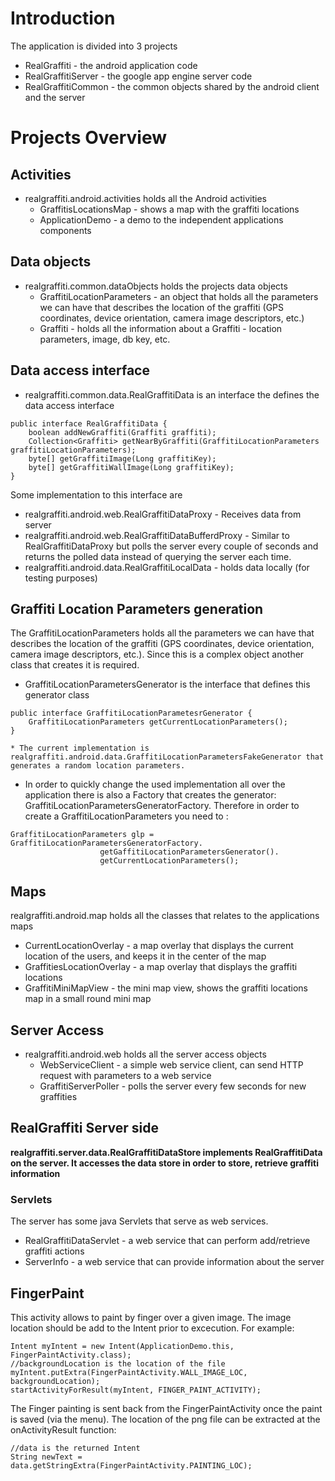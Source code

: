 # Introduction #
The application is divided into 3 projects
  * RealGraffiti - the android application code
  * RealGraffitiServer - the google app engine server code
  * RealGraffitiCommon - the common objects shared by the android client and the server

# Projects Overview #

## Activities ##
  * realgraffiti.android.activities holds all the Android activities
    * GraffitisLocationsMap - shows a map with the graffiti locations
    * ApplicationDemo - a demo to the independent applications components

## Data objects ##
  * realgraffiti.common.dataObjects holds the projects data objects
    * GraffitiLocationParameters - an object that holds all the parameters we can have that describes the location of the graffiti (GPS coordinates, device orientation, camera image descriptors, etc.)
    * Graffiti - holds all the information about a Graffiti - location parameters, image, db key, etc.

## Data access interface ##
  * realgraffiti.common.data.RealGraffitiData is an interface the defines the data access interface
```
public interface RealGraffitiData {
	boolean addNewGraffiti(Graffiti graffiti);
	Collection<Graffiti> getNearByGraffiti(GraffitiLocationParameters graffitiLocationParameters);
	byte[] getGraffitiImage(Long graffitiKey);
	byte[] getGraffitiWallImage(Long graffitiKey);
}
```

Some implementation to this interface are
  * realgraffiti.android.web.RealGraffitiDataProxy - Receives data from server
  * realgraffiti.android.web.RealGraffitiDataBufferdProxy - Similar to RealGraffitiDataProxy but polls the server every couple of seconds and returns the polled data instead of querying the server each time.
  * realgraffiti.android.data.RealGraffitiLocalData - holds data locally (for testing purposes)

## Graffiti Location Parameters generation ##

The GraffitiLocationParameters holds all the parameters we can have that describes the location of the graffiti (GPS coordinates, device orientation, camera image descriptors, etc.). Since this is a complex object another class that creates it is required.
  * GraffitiLocationParametersGenerator is the interface that defines this generator class
```
public interface GraffitiLocationParametesrGenerator {
	GraffitiLocationParameters getCurrentLocationParameters();
}
```
    * The current implementation is realgraffiti.android.data.GraffitiLocationParametersFakeGenerator that generates a random location parameters.
  * In order to quickly change the used implementation all over the application there is also a Factory that creates the generator: GraffitiLocationParametersGeneratorFactory. Therefore in order to create a GraffitiLocationParameters you need to :
```
GraffitiLocationParameters glp = GraffitiLocationParametersGeneratorFactory.
					getGaffitiLocationParametersGenerator().
					getCurrentLocationParameters();
```


## Maps ##
realgraffiti.android.map holds all the classes that relates to the applications maps
  * CurrentLocationOverlay - a map overlay that displays the current location of the users, and keeps it in the center of the map
  * GraffitiesLocationOverlay - a map overlay that displays the graffiti locations
  * GraffitiMiniMapView - the mini map view, shows the graffiti locations map in a small round mini map

## Server Access ##
  * realgraffiti.android.web holds all the server access objects
    * WebServiceClient - a simple web service client, can send HTTP request with parameters to a web service
    * GraffitiServerPoller - polls the server every few seconds for new graffities

## RealGraffiti Server side ##
**realgraffiti.server.data.RealGraffitiDataStore implements RealGraffitiData on the server. It accesses the data store in order to store, retrieve graffiti information**

### Servlets ###
The server has some java Servlets that serve as web services.
  * RealGraffitiDataServlet - a web service that can perform add/retrieve graffiti actions
  * ServerInfo - a web service that can provide information about the server

## FingerPaint ##
This activity allows to paint by finger over a given image.
The image location should be add to the Intent prior to excecution.
For example:

```
Intent myIntent = new Intent(ApplicationDemo.this, FingerPaintActivity.class);
//backgroundLocation is the location of the file
myIntent.putExtra(FingerPaintActivity.WALL_IMAGE_LOC, backgroundLocation);
startActivityForResult(myIntent, FINGER_PAINT_ACTIVITY);
```
The Finger painting is sent back from the FingerPaintActivity once the paint is saved (via the menu).
The location of the png file can be extracted at the onActivityResult function:
```
//data is the returned Intent
String newText = data.getStringExtra(FingerPaintActivity.PAINTING_LOC);
```